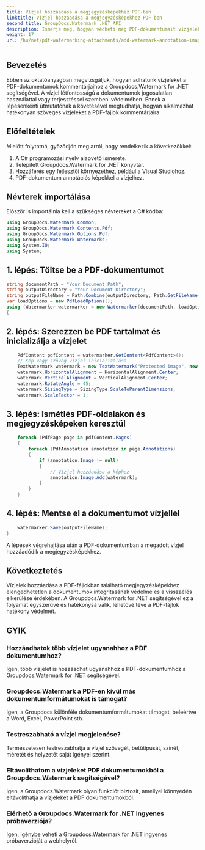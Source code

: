 ```yaml
---
title: Vízjel hozzáadása a megjegyzésképekhez PDF-ben
linktitle: Vízjel hozzáadása a megjegyzésképekhez PDF-ben
second_title: GroupDocs.Watermark .NET API
description: Ismerje meg, hogyan védheti meg PDF-dokumentumait vízjelek hozzáadásával a megjegyzésképekhez a Groupdocs.Watermark for .NET segítségével.
weight: 17
url: /hu/net/pdf-watermarking-attachments/add-watermark-annotation-images-pdf/
---
```

## Bevezetés
Ebben az oktatóanyagban megvizsgáljuk, hogyan adhatunk vízjeleket a PDF-dokumentumok kommentárjaihoz a Groupdocs.Watermark for .NET segítségével. A vízjel létfontosságú a dokumentumok jogosulatlan használattal vagy terjesztéssel szembeni védelmében. Ennek a lépésenkénti útmutatónak a követésével megtudhatja, hogyan alkalmazhat hatékonyan szöveges vízjeleket a PDF-fájlok kommentárjaira.
## Előfeltételek
Mielőtt folytatná, győződjön meg arról, hogy rendelkezik a következőkkel:
1. A C# programozási nyelv alapvető ismerete.
2. Telepített Groupdocs.Watermark for .NET könyvtár.
3. Hozzáférés egy fejlesztői környezethez, például a Visual Studiohoz.
4. PDF-dokumentum annotációs képekkel a vízjelhez.

## Névterek importálása
Először is importálnia kell a szükséges névtereket a C# kódba:
```csharp
using GroupDocs.Watermark.Common;
using GroupDocs.Watermark.Contents.Pdf;
using GroupDocs.Watermark.Options.Pdf;
using GroupDocs.Watermark.Watermarks;
using System.IO;
using System;
```
## 1. lépés: Töltse be a PDF-dokumentumot
```csharp
string documentPath = "Your Document Path";
string outputDirectory = "Your Document Directory";
string outputFileName = Path.Combine(outputDirectory, Path.GetFileName(documentPath));
var loadOptions = new PdfLoadOptions();
using (Watermarker watermarker = new Watermarker(documentPath, loadOptions))
{
```
## 2. lépés: Szerezzen be PDF tartalmat és inicializálja a vízjelet
```csharp
    PdfContent pdfContent = watermarker.GetContent<PdfContent>();
    // Kép vagy szöveg vízjel inicializálása
    TextWatermark watermark = new TextWatermark("Protected image", new Font("Arial", 8));
    watermark.HorizontalAlignment = HorizontalAlignment.Center;
    watermark.VerticalAlignment = VerticalAlignment.Center;
    watermark.RotateAngle = 45;
    watermark.SizingType = SizingType.ScaleToParentDimensions;
    watermark.ScaleFactor = 1;
```
## 3. lépés: Ismétlés PDF-oldalakon és megjegyzésképeken keresztül
```csharp
    foreach (PdfPage page in pdfContent.Pages)
    {
        foreach (PdfAnnotation annotation in page.Annotations)
        {
            if (annotation.Image != null)
            {
                // Vízjel hozzáadása a képhez
                annotation.Image.Add(watermark);
            }
        }
    }
```
## 4. lépés: Mentse el a dokumentumot vízjellel
```csharp
    watermarker.Save(outputFileName);
}
```
A lépések végrehajtása után a PDF-dokumentumban a megadott vízjel hozzáadódik a megjegyzésképekhez.

## Következtetés
Vízjelek hozzáadása a PDF-fájlokban található megjegyzésképekhez elengedhetetlen a dokumentumok integritásának védelme és a visszaélés elkerülése érdekében. A Groupdocs.Watermark for .NET segítségével ez a folyamat egyszerűvé és hatékonysá válik, lehetővé téve a PDF-fájlok hatékony védelmét.
## GYIK
### Hozzáadhatok több vízjelet ugyanahhoz a PDF dokumentumhoz?
Igen, több vízjelet is hozzáadhat ugyanahhoz a PDF-dokumentumhoz a Groupdocs.Watermark for .NET segítségével.
### Groupdocs.Watermark a PDF-en kívül más dokumentumformátumokat is támogat?
Igen, a Groupdocs különféle dokumentumformátumokat támogat, beleértve a Word, Excel, PowerPoint stb.
### Testreszabható a vízjel megjelenése?
Természetesen testreszabhatja a vízjel szövegét, betűtípusát, színét, méretét és helyzetét saját igényei szerint.
### Eltávolíthatom a vízjeleket PDF dokumentumokból a Groupdocs.Watermark segítségével?
Igen, a Groupdocs.Watermark olyan funkciót biztosít, amellyel könnyedén eltávolíthatja a vízjeleket a PDF dokumentumokból.
### Elérhető a Groupdocs.Watermark for .NET ingyenes próbaverziója?
Igen, igénybe veheti a Groupdocs.Watermark for .NET ingyenes próbaverzióját a webhelyről.